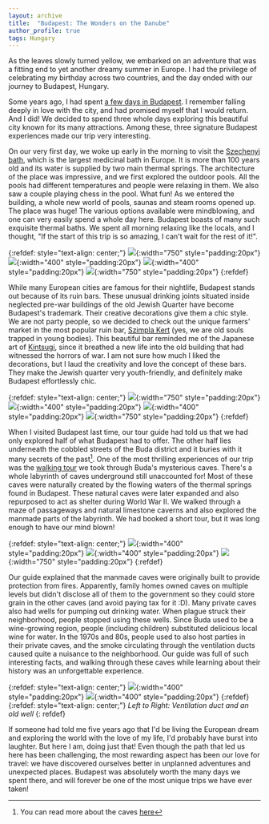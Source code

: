 ```yaml
---
layout: archive
title:  "Budapest: The Wonders on the Danube"
author_profile: true
tags: Hungary
---
```


As the leaves slowly turned yellow, we embarked on an adventure that was a fitting end to yet another dreamy summer in Europe. I had the privilege of celebrating my birthday across two countries, and the day ended with our journey to Budapest, Hungary. 

Some years ago, I had spent [a few days in Budapest](https://mugdhak30.github.io/A-Tale-Of-Two-Cities/). I remember falling deeply in love with the city, and had promised myself that I would return. And I did! We decided to spend three whole days exploring this beautiful city known for its many attractions. Among these, three signature Budapest experiences made our trip very interesting.

On our very first day, we woke up early in the morning to visit the [Szechenyi bath](https://bathsbudapest.com/szechenyi-bath), which is the largest medicinal bath in Europe. It is more than 100 years old and its water is supplied by two main thermal springs. The architecture of the place was impressive, and we first explored the outdoor pools. All the pools had different temperatures and people were relaxing in them. We also saw a couple playing chess in the pool. What fun! As we entered the building, a whole new world of pools, saunas and steam rooms opened up. The place was huge! The various options available were mindblowing, and one can very easily spend a whole day here. Budapest boasts of many such exquisite thermal baths. We spent all morning relaxing like the locals, and I thought, "If the start of this trip is so amazing, I can't wait for the rest of it!".

{:refdef: style="text-align: center;"}
![](/images/Budapest2_1.jpg){:width="750" style="padding:20px"}
![](/images/Budapest2_2.jpg){:width="400" style="padding:20px"}
![](/images/Budapest2_3.jpg){:width="400" style="padding:20px"}
![](/images/Budapest2_4.jpg){:width="750" style="padding:20px"}
{:refdef}

While many European cities are famous for their nightlife, Budapest stands out because of its ruin bars. These unusual drinking joints situated inside neglected pre-war buildings of the old Jewish Quarter have become Budapest's trademark. Their creative decorations give them a chic style. We are not party people, so we decided to check out the unique farmers' market in the most popular ruin bar, [Szimpla Kert](https://www.offbeatbudapest.com/places/szimpla-kert-ruin-bar/) (yes, we are old souls trapped in young bodies). This beautiful bar reminded me of the Japanese art of [Kintsugi](https://en.wikipedia.org/wiki/Kintsugi), since it breathed a new life into the old building that had witnessed the horrors of war. I am not sure how much I liked the decorations, but I laud the creativity and love the concept of these bars. They make the Jewish quarter very youth-friendly, and definitely make Budapest effortlessly chic. 

{:refdef: style="text-align: center;"}
![](/images/Budapest2_10.jpg){:width="750" style="padding:20px"}
![](/images/Budapest2_11.jpg){:width="400" style="padding:20px"}
![](/images/Budapest2_12.jpg){:width="400" style="padding:20px"}
![](/images/Budapest2_13.jpg){:width="750" style="padding:20px"}
{:refdef}

When I visited Budapest last time, our tour guide had told us that we had only explored half of what Budapest had to offer. The other half lies underneath the cobbled streets of the Buda district and it buries with it many secrets of the past[^1]. One of the most thrilling experiences of our trip was the [walking tour](https://www.getyourguide.com/budapest-l29/budapest-buda-castle-caves-walking-tour-t391260/) we took through Buda's mysterious caves. There's a whole labyrinth of caves underground still unaccounted for! Most of these caves were naturally created by the flowing waters of the thermal springs found in Budapest. These natural caves were later expanded and also repurposed to act as shelter during World War II. We walked through a maze of passageways and natural limestone caverns and also explored the manmade parts of the labyrinth. We had booked a short tour, but it was long enough to have our mind blown!

{:refdef: style="text-align: center;"}
![](/images/Budapest2_5.jpg){:width="400" style="padding:20px"}
![](/images/Budapest2_6.jpg){:width="400" style="padding:20px"}
![](/images/Budapest2_7.jpg){:width="750" style="padding:20px"}
{:refdef}

Our guide explained that the manmade caves were originally built to provide protection from fires. Apparently, family homes owned caves on multiple levels but didn't disclose all of them to the government so they could store grain in the other caves (and avoid paying tax for it :D). Many private caves also had wells for pumping out drinking water. When plague struck their neighborhood, people stopped using these wells. Since Buda used to be a wine-growing region, people (including children) substituted delicious local wine for water. In the 1970s and 80s, people used to also host parties in their private caves, and the smoke circulating through the ventilation ducts caused quite a nuisance to the neighborhood. Our guide was full of such interesting facts, and walking through these caves while learning about their history was an unforgettable experience. 

{:refdef: style="text-align: center;"}
![](/images/Budapest2_8.jpg){:width="400" style="padding:20px"}
![](/images/Budapest2_9.jpg){:width="400" style="padding:20px"}
{:refdef}
{:refdef: style="text-align: center;"}
*Left to Right: Ventilation duct and an old well*
{: refdef}

If someone had told me five years ago that I'd be living the European dream and exploring the world with the love of my life, I'd probably have burst into laughter. But here I am, doing just that! Even though the path that led us here has been challenging, the most rewarding aspect has been our love for travel: we have discovered ourselves better in unplanned adventures and unexpected places. Budapest was absolutely worth the many days we spent there, and will forever be one of the most unique trips we have ever taken!

[^1]: You can read more about the caves [here](https://www.corinthia.com/budapest/discover-budapest/exploring-the-underground-caves-in-budapest/) 